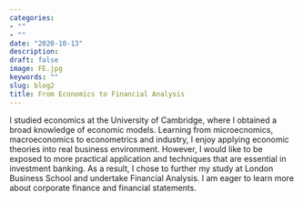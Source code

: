 ```yaml
---
categories:
- ""
- ""
date: "2020-10-13"
description: 
draft: false
image: FE.jpg
keywords: ""
slug: blog2
title: From Economics to Financial Analysis
---
```


I studied economics at the University of Cambridge, where I obtained a broad knowledge of economic models. Learning from microecnomics, macroeconomics to econometrics and industry, I enjoy applying economic theories into real business environment. However, I would like to be exposed to more practical application and techniques that are essential in investment banking. As a result, I chose to further my study at London Business School and undertake Financial Analysis. I am eager to learn more about corporate finance and financial statements.